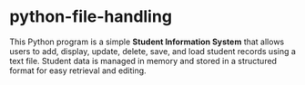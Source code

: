# python-file-handling
This Python program is a simple **Student Information System** that allows users to add, display, update, delete, save, and load student records using a text file. Student data is managed in memory and stored in a structured format for easy retrieval and editing.
